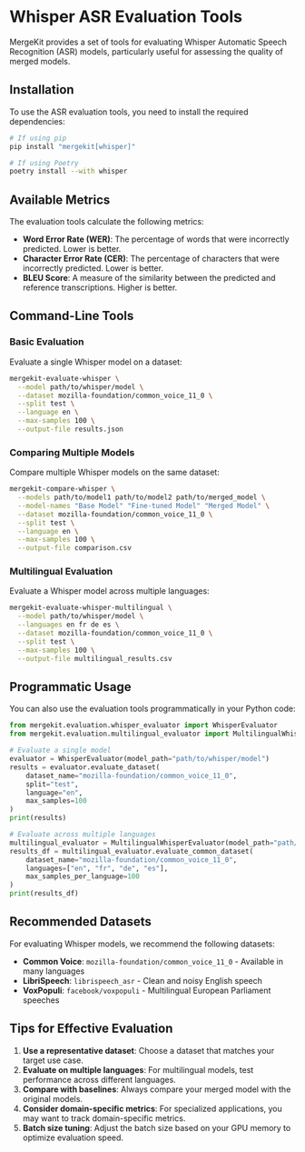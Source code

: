 # Whisper ASR Evaluation Tools

MergeKit provides a set of tools for evaluating Whisper Automatic Speech Recognition (ASR) models, particularly useful for assessing the quality of merged models.

## Installation

To use the ASR evaluation tools, you need to install the required dependencies:

```bash
# If using pip
pip install "mergekit[whisper]"

# If using Poetry
poetry install --with whisper
```

## Available Metrics

The evaluation tools calculate the following metrics:

- **Word Error Rate (WER)**: The percentage of words that were incorrectly predicted. Lower is better.
- **Character Error Rate (CER)**: The percentage of characters that were incorrectly predicted. Lower is better.
- **BLEU Score**: A measure of the similarity between the predicted and reference transcriptions. Higher is better.

## Command-Line Tools

### Basic Evaluation

Evaluate a single Whisper model on a dataset:

```bash
mergekit-evaluate-whisper \
  --model path/to/whisper/model \
  --dataset mozilla-foundation/common_voice_11_0 \
  --split test \
  --language en \
  --max-samples 100 \
  --output-file results.json
```

### Comparing Multiple Models

Compare multiple Whisper models on the same dataset:

```bash
mergekit-compare-whisper \
  --models path/to/model1 path/to/model2 path/to/merged_model \
  --model-names "Base Model" "Fine-tuned Model" "Merged Model" \
  --dataset mozilla-foundation/common_voice_11_0 \
  --split test \
  --language en \
  --max-samples 100 \
  --output-file comparison.csv
```

### Multilingual Evaluation

Evaluate a Whisper model across multiple languages:

```bash
mergekit-evaluate-whisper-multilingual \
  --model path/to/whisper/model \
  --languages en fr de es \
  --dataset mozilla-foundation/common_voice_11_0 \
  --split test \
  --max-samples 100 \
  --output-file multilingual_results.csv
```

## Programmatic Usage

You can also use the evaluation tools programmatically in your Python code:

```python
from mergekit.evaluation.whisper_evaluator import WhisperEvaluator
from mergekit.evaluation.multilingual_evaluator import MultilingualWhisperEvaluator

# Evaluate a single model
evaluator = WhisperEvaluator(model_path="path/to/whisper/model")
results = evaluator.evaluate_dataset(
    dataset_name="mozilla-foundation/common_voice_11_0",
    split="test",
    language="en",
    max_samples=100
)
print(results)

# Evaluate across multiple languages
multilingual_evaluator = MultilingualWhisperEvaluator(model_path="path/to/whisper/model")
results_df = multilingual_evaluator.evaluate_common_dataset(
    dataset_name="mozilla-foundation/common_voice_11_0",
    languages=["en", "fr", "de", "es"],
    max_samples_per_language=100
)
print(results_df)
```

## Recommended Datasets

For evaluating Whisper models, we recommend the following datasets:

- **Common Voice**: `mozilla-foundation/common_voice_11_0` - Available in many languages
- **LibriSpeech**: `librispeech_asr` - Clean and noisy English speech
- **VoxPopuli**: `facebook/voxpopuli` - Multilingual European Parliament speeches

## Tips for Effective Evaluation

1. **Use a representative dataset**: Choose a dataset that matches your target use case.
2. **Evaluate on multiple languages**: For multilingual models, test performance across different languages.
3. **Compare with baselines**: Always compare your merged model with the original models.
4. **Consider domain-specific metrics**: For specialized applications, you may want to track domain-specific metrics.
5. **Batch size tuning**: Adjust the batch size based on your GPU memory to optimize evaluation speed. 